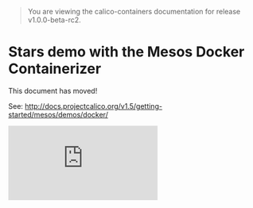 > You are viewing the calico-containers documentation for release v1.0.0-beta-rc2.

# Stars demo with the Mesos Docker Containerizer

This document has moved!

See: http://docs.projectcalico.org/v1.5/getting-started/mesos/demos/docker/

[![Analytics](https://calico-ga-beacon.appspot.com/UA-52125893-3/calico-containers/docs/mesos/stars-demo/README.md?pixel)](https://github.com/igrigorik/ga-beacon)